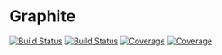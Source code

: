 # Graphite

[![Build Status](https://travis-ci.com/yisrael-haber/Graphite.jl.svg?branch=main)](https://travis-ci.com/yisrael-haber/Graphite.jl)
[![Build Status](https://ci.appveyor.com/api/projects/status/github/yisrael-haber/Graphite.jl?svg=true)](https://ci.appveyor.com/project/yisrael-haber/Graphite-jl)
[![Coverage](https://codecov.io/gh/yisrael-haber/Graphite.jl/branch/main/graph/badge.svg)](https://codecov.io/gh/yisrael-haber/Graphite.jl)
[![Coverage](https://coveralls.io/repos/github/yisrael-haber/Graphite.jl/badge.svg?branch=main)](https://coveralls.io/github/yisrael-haber/Graphite.jl?branch=main)
